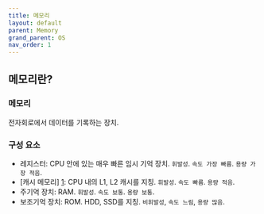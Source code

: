 ```yaml
---
title: 메모리
layout: default
parent: Memory
grand_parent: OS
nav_order: 1
---
```


## 메모리란?
### 메모리
전자회로에서 데이터를 기록하는 장치.<br/>

### 구성 요소
- 레지스터: CPU 안에 있는 매우 빠른 임시 기억 장치. ``휘발성``. ``속도 가장 빠름``. ``용량 가장 적음``.<br/>
- [캐시 메모리] [1]: CPU 내의 L1, L2 캐시를 지칭. ``휘발성``. ``속도 빠름``. ``용량 적음``.<br/>
- 주기억 장치: RAM. ``휘발성``. ``속도 보통``. ``용량 보통``.<br/>
- 보조기억 장치: ROM. HDD, SSD를 지칭. ``비휘발성``, ``속도 느림``, ``용량 많음``.<br/>

[1]: cache%20memory.html